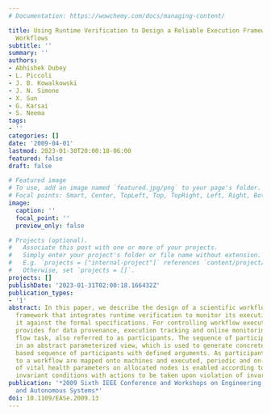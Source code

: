 ```yaml
---
# Documentation: https://wowchemy.com/docs/managing-content/

title: Using Runtime Verification to Design a Reliable Execution Framework for Scientific
  Workflows
subtitle: ''
summary: ''
authors:
- Abhishek Dubey
- L. Piccoli
- J. B. Kowalkowski
- J. N. Simone
- X. Sun
- G. Karsai
- S. Neema
tags:
- ''
categories: []
date: '2009-04-01'
lastmod: 2023-01-30T20:00:18-06:00
featured: false
draft: false

# Featured image
# To use, add an image named `featured.jpg/png` to your page's folder.
# Focal points: Smart, Center, TopLeft, Top, TopRight, Left, Right, BottomLeft, Bottom, BottomRight.
image:
  caption: ''
  focal_point: ''
  preview_only: false

# Projects (optional).
#   Associate this post with one or more of your projects.
#   Simply enter your project's folder or file name without extension.
#   E.g. `projects = ["internal-project"]` references `content/project/deep-learning/index.md`.
#   Otherwise, set `projects = []`.
projects: []
publishDate: '2023-01-31T02:00:18.166432Z'
publication_types:
- '1'
abstract: In this paper, we describe the design of a scientific workflow execution
  framework that integrates runtime verification to monitor its execution and checking
  it against the formal specifications. For controlling workflow execution, this framework
  provides for data provenance, execution tracking and online monitoring of each work
  flow task, also referred to as participants. The sequence of participants is described
  in an abstract parameterized view, which is used to generate concrete data dependency
  based sequence of participants with defined arguments. As participants belonging
  to a workflow are mapped onto machines and executed, periodic and on-demand monitoring
  of vital health parameters on allocated nodes is enabled according to pre-specified
  invariant conditions with actions to be taken upon violation of invariants.
publication: '*2009 Sixth IEEE Conference and Workshops on Engineering of Autonomic
  and Autonomous Systems*'
doi: 10.1109/EASe.2009.13
---
```

